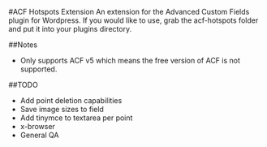 #ACF Hotspots Extension
An extension for the Advanced Custom Fields plugin for Wordpress. If you would like to use, grab the acf-hotspots folder and put it into your plugins directory.

##Notes
- Only supports ACF v5 which means the free version of ACF is not supported.

##TODO
- Add point deletion capabilities
- Save image sizes to field
- Add tinymce to textarea per point
- x-browser
- General QA
